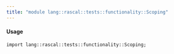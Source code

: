 ```yaml
---
title: "module lang::rascal::tests::functionality::Scoping"
---
```


#### Usage

`import lang::rascal::tests::functionality::Scoping;`


